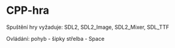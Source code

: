 # CPP-hra
Spuštění hry vyžaduje: SDL2, SDL2_Image, SDL2_Mixer, SDL_TTF

Ovládání:
  pohyb - šipky
  střelba - Space
